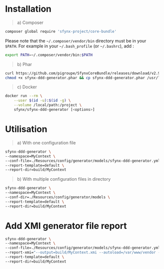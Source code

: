 # Installation

> a) Composer

```bash
composer global require 'sfynx-project/core-bundle'
```
    
Please note that the `~/.composer/vendor/bin` directory must be in your `$PATH`. For example in your `~/.bash_profile` (or `~/.bashrc`), add :

```bash
export PATH=~/.composer/vendor/bin:$PATH
```
    
> b) Phar

```bash
curl https://github.com/pigroupe/SfynxCoreBundle/releases/download/v2.9.22/sfynx-ddd-generator.phar
chmod +x sfynx-ddd-generator.phar && cp sfynx-ddd-generator.phar /usr/local/bin/sfynx-ddd-generator
```

> c) Docker

```bash
docker run --rm \
    --user $(id -u):$(id -g) \
    --volume /local/path:/project \
    sfynx/sfynx-ddd-generator [<options>]
```

# Utilisation

> a) With one configuration file

```bash
sfynx-ddd-generator \
--namespace=MyContext \
--conf-file=./Resources/config/generator/models/sfynx-ddd-generator.yml \
--report-template=default \
--report-dir=build/MyContext
```

> b) With multiple configuration files in directory

```bash
sfynx-ddd-generator \
--namespace=MyContext \
--conf-dir=./Resources/config/generator/models \
--report-template=default \
--report-dir=build/MyContext
```

# Add XMI generator file report

```bash
sfynx-ddd-generator \
--namespace=MyContext \
--conf-file=./Resources/config/generator/models/sfynx-ddd-generator.yml \
--report-xmi="--output=build/MyContext.xmi --autoload=/var/www/vendor --recursive build/MyContext" \
--report-template=default \
--report-dir=build/MyContext
```
